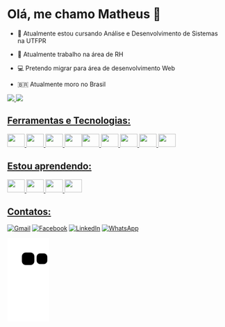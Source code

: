 <h1> Olá, me chamo Matheus 🐷 </h1>    

- 🎒 Atualmente estou cursando Análise e Desenvolvimento de Sistemas na UTFPR

- 💼 Atualmente trabalho na área de RH      

- 💻 Pretendo migrar para área de desenvolvimento Web  

- 🇧🇷  Atualmente moro no Brasil

<div style="display: flex; flex-direction:row;">
  <a href="https://github.com/bantheus">
  <img height="180em" src="https://github-readme-stats.vercel.app/api?username=bantheus&show_icons=true&theme=dracula&include_all_commits=true&count_private=true"/>
  <img height="180em" src="https://github-readme-stats.vercel.app/api/top-langs/?username=bantheus&layout=compact&langs_count=7&theme=dracula"/>
</div>

<h2> Ferramentas e Tecnologias: </h2>
<div>
          <img src="https://cdn.jsdelivr.net/gh/devicons/devicon/icons/html5/html5-original.svg" width="40" height="30"/> <img src="https://cdn.jsdelivr.net/gh/devicons/devicon/icons/css3/css3-original.svg" width="40" height="30"/>  <img src="https://cdn.jsdelivr.net/gh/devicons/devicon/icons/bootstrap/bootstrap-original.svg" width="40" height="30"/> <img src="https://cdn.jsdelivr.net/gh/devicons/devicon/icons/c/c-original.svg" width="40" height="30"/><img src="https://cdn.jsdelivr.net/gh/devicons/devicon/icons/postgresql/postgresql-original.svg" width="40" height="30"/>  <img src="https://cdn.jsdelivr.net/gh/devicons/devicon/icons/photoshop/photoshop-line.svg" width="40" height="30"/> <img src="https://cdn.jsdelivr.net/gh/devicons/devicon/icons/xd/xd-line.svg" width="40" height="30"/> <img src="https://cdn.jsdelivr.net/gh/devicons/devicon/icons/figma/figma-original.svg" width="40" height="30"/> <img src="https://cdn.jsdelivr.net/gh/devicons/devicon/icons/vscode/vscode-original.svg" width="40" height="30" />
</div>

<h2> Estou aprendendo: </h2>
<div>
  <img src="https://cdn.jsdelivr.net/gh/devicons/devicon/icons/javascript/javascript-original.svg" width="40" height="30" /> <img src="https://cdn.jsdelivr.net/gh/devicons/devicon/icons/git/git-original.svg" width="40" height="30"/> <img src="https://cdn.jsdelivr.net/gh/devicons/devicon/icons/github/github-original.svg" width="40" height="30"/> <img src="https://cdn.jsdelivr.net/gh/devicons/devicon/icons/php/php-original.svg" width="40" height="30"/>
</div>


<h2> Contatos: </h2>
<div>
          
<a href="mailto:matheuschmidt.b@gmail.com" target="_blank">![Gmail](https://img.shields.io/badge/Gmail-D14836?style=for-the-badge&logo=gmail&logoColor=white)</a>
<a href="https://www.facebook.com/matheuzschmidt" target="_blank">![Facebook](https://img.shields.io/badge/Facebook-%231877F2.svg?style=for-the-badge&logo=Facebook&logoColor=white)</a>
<a href="https://www.linkedin.com/in/matheuschmidtb/" target="_blank">![LinkedIn](https://img.shields.io/badge/linkedin-%230077B5.svg?style=for-the-badge&logo=linkedin&logoColor=white)</a>
<a href="https://web.whatsapp.com/send?phone=5515996916596" target="_blank">![WhatsApp](https://img.shields.io/badge/WhatsApp-25D366?style=for-the-badge&logo=whatsapp&logoColor=white)</a>
          
</div>
          
  ![Snake animation](https://github.com/bantheus/bantheus/blob/output/github-contribution-grid-snake.svg)
